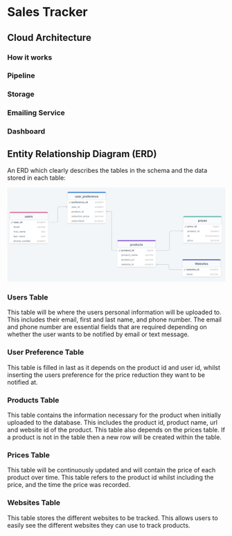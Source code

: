 # Sales Tracker


## Cloud Architecture


### How it works


### Pipeline


### Storage


### Emailing Service


### Dashboard


## Entity Relationship Diagram (ERD)

An ERD which clearly describes the tables in the schema and the data stored in each table:

![sale_tracker_ERD](./diagrams/ERD_sale_tracker.png)

### Users Table

This table will be where the users personal information will be uploaded to. This includes their email, first and last name, and phone number. The email and phone number are essential fields that are required depending on whether the user wants to be notified by email or text message. 

### User Preference Table

This table is filled in last as it depends on the product id and user id, whilst inserting the users preference for the price reduction they want to be notified at.

### Products Table

This table contains the information necessary for the product when initially uploaded to the database. This includes the product id, product name, url and website id of the product. This table also depends on the prices table. If a product is not in the table then a new row will be created within the table. 

### Prices Table

This table will be continuously updated and will contain the price of each product over time. This table refers to the product id whilst including the price, and the time the price was recorded.


### Websites Table

This table stores the different websites to be tracked. This allows users to easily see the different websites they can use to track products.


